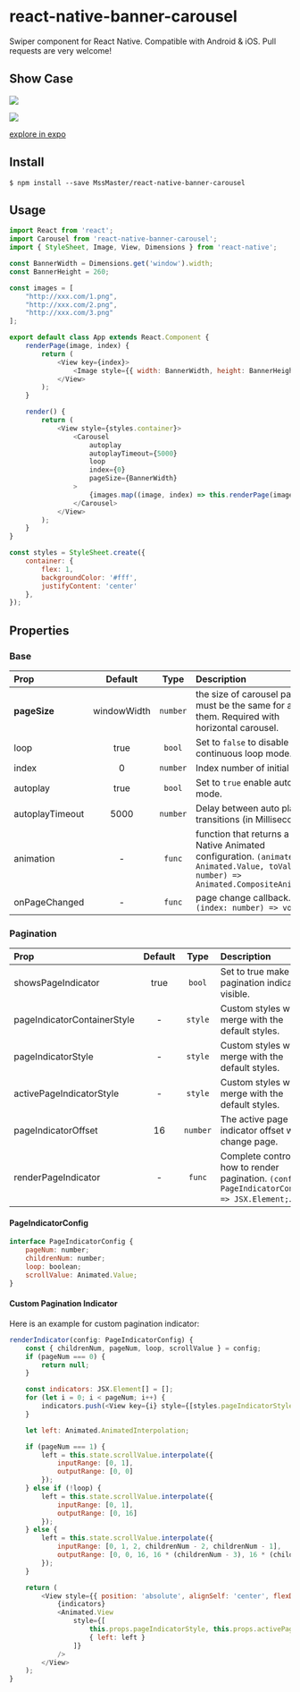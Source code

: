 # react-native-banner-carousel

Swiper component for React Native. Compatible with Android & iOS. Pull requests are very welcome!

## Show Case

![](images/showcase.gif)

![](https://user-images.githubusercontent.com/7069719/28824969-0886c69e-76f7-11e7-8119-d77646246d98.png)

[explore in expo](https://expo.io/@xzper/react-native-banner-carousel-example)


## Install
```
$ npm install --save MssMaster/react-native-banner-carousel
```

## Usage

```js    
import React from 'react';
import Carousel from 'react-native-banner-carousel';
import { StyleSheet, Image, View, Dimensions } from 'react-native';

const BannerWidth = Dimensions.get('window').width;
const BannerHeight = 260;

const images = [
    "http://xxx.com/1.png",
    "http://xxx.com/2.png",
    "http://xxx.com/3.png"
];

export default class App extends React.Component {
    renderPage(image, index) {
        return (
            <View key={index}>
                <Image style={{ width: BannerWidth, height: BannerHeight }} source={{ uri: image }} />
            </View>
        );
    }

    render() {
        return (
            <View style={styles.container}>
                <Carousel
                    autoplay
                    autoplayTimeout={5000}
                    loop
                    index={0}
                    pageSize={BannerWidth}
                >
                    {images.map((image, index) => this.renderPage(image, index))}
                </Carousel>
            </View>
        );
    }
}

const styles = StyleSheet.create({
    container: {
        flex: 1,
        backgroundColor: '#fff',
        justifyContent: 'center'
    },
});
```

## Properties

### Base

| Prop  | Default  | Type | Description |
| :------------ |:---------------:| :---------------:| :-----|
| **pageSize** | windowWidth | `number` | the size of carousel page, must be the same for all of them. Required with horizontal carousel.  |
| loop | true | `bool` | Set to `false` to disable continuous loop mode. |
| index | 0 | `number` | Index number of initial slide. |
| autoplay | true | `bool` | Set to `true` enable auto play mode. |
| autoplayTimeout | 5000 | `number` | Delay between auto play transitions (in Millisecond). |
| animation | - | `func` | function that returns a React Native Animated configuration. `(animate: Animated.Value, toValue: number) => Animated.CompositeAnimation;` |
| onPageChanged | - | `func` | page change callback. `(index: number) => void;` |

### Pagination

| Prop  | Default  | Type | Description |
| :------------ |:---------------:| :---------------:| :-----|
| showsPageIndicator | true | `bool` | Set to true make pagination indicator visible.  |
| pageIndicatorContainerStyle | - | `style` | Custom styles will merge with the default styles. |
| pageIndicatorStyle | - | `style` | Custom styles will merge with the default styles. |
| activePageIndicatorStyle | - | `style` | Custom styles will merge with the default styles. |
| pageIndicatorOffset | 16 | `number` | The active page indicator offset when change page. |
| renderPageIndicator | - | `func` | Complete control how to render pagination. `(config: PageIndicatorConfig) => JSX.Element;`. |

#### PageIndicatorConfig
```js
interface PageIndicatorConfig {
    pageNum: number;
    childrenNum: number;
    loop: boolean;
    scrollValue: Animated.Value;
}
```

#### Custom Pagination Indicator

Here is an example for custom pagination indicator:
```js
renderIndicator(config: PageIndicatorConfig) {
    const { childrenNum, pageNum, loop, scrollValue } = config;
    if (pageNum === 0) {
        return null;
    }

    const indicators: JSX.Element[] = [];
    for (let i = 0; i < pageNum; i++) {
        indicators.push(<View key={i} style={[styles.pageIndicatorStyle, this.props.pageIndicatorStyle]} />);
    }

    let left: Animated.AnimatedInterpolation;

    if (pageNum === 1) {
        left = this.state.scrollValue.interpolate({
            inputRange: [0, 1],
            outputRange: [0, 0]
        });
    } else if (!loop) {
        left = this.state.scrollValue.interpolate({
            inputRange: [0, 1],
            outputRange: [0, 16]
        });
    } else {
        left = this.state.scrollValue.interpolate({
            inputRange: [0, 1, 2, childrenNum - 2, childrenNum - 1],
            outputRange: [0, 0, 16, 16 * (childrenNum - 3), 16 * (childrenNum - 3)]
        });
    }

    return (
        <View style={{ position: 'absolute', alignSelf: 'center', flexDirection: 'row', bottom: 10 }}>
            {indicators}
            <Animated.View
                style={[
                    this.props.pageIndicatorStyle, this.props.activePageIndicatorStyle,
                    { left: left }
                ]}
            />
        </View>
    );
}
```
